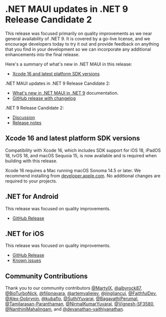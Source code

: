 # .NET MAUI updates in .NET 9 Release Candidate 2

This release was focused primarily on quality improvements as we near general availability of .NET 9. It is covered by a go-live license, and we encourage developers today to try it out and provide  feedback on anything that you find in your development so we can incorporate any additional enhancements into the final release.

 Here's a summary of what's new in .NET MAUI in this release:

* [Xcode 16 and latest platform SDK versions](#xcode-16-and-latest-platform-sdk-versions)

.NET MAUI updates in .NET 9 Release Candidate 2:

* [What's new in .NET MAUI in .NET 9](https://learn.microsoft.com/dotnet/maui/whats-new/dotnet-9) documentation.
* [GitHub release with changelog](https://aka.ms/maui9rc2)

.NET 9 Release Candidate 2:

* [Discussion](https://aka.ms/dotnet/9/rc2)
* [Release notes](README.md)

## Xcode 16 and latest platform SDK versions

Compatibility with Xcode 16, which includes SDK support for iOS 18, iPadOS 18, tvOS 18, and macOS Sequoia 15, is now available and is required when building with this release.

Xcode 16 requires a Mac running macOS Sonoma 14.5 or later. We recommend installing from [developer.apple.com](https://developer.apple.com). No additional changes are required to your projects.

## .NET for Android

This release was focused on quality improvements.

* [GitHub Release](https://github.com/xamarin/xamarin-android/releases/)

## .NET for iOS

This release was focused on quality improvements.

* [GitHub Release](https://github.com/xamarin/xamarin-macios/releases/)
* [Known issues](https://github.com/xamarin/xamarin-macios/wiki/Known-issues-in-.NET9)

## Community Contributions

Thank you to our community contributors [@MartyIX](https://github.com/MartyIX), [@albyrock87](https://github.com/albyrock87), [@BioTurboNick](https://github.com/BioTurboNick), [@filipnavara](https://github.com/filipnavara), [@artemvalieiev](https://github.com/artemvalieiev), [@jingliancui](https://github.com/jingliancui), [@FaithfulDev](https://github.com/FaithfulDev), [@Alex-Dobrynin](https://github.com/Alex-Dobrynin), [@kubaflo](https://github.com/kubaflo), [@SuthiYuvaraj](https://github.com/SuthiYuvaraj), [@BagavathiPerumal](https://github.com/BagavathiPerumal), [@Tamilarasan-Paranthaman](https://github.com/Tamilarasan-Paranthaman), [@NirmalKumarYuvaraj](https://github.com/NirmalKumarYuvaraj), [@Vignesh-SF3580](https://github.com/Vignesh-SF3580), [@NanthiniMahalingam](https://github.com/NanthiniMahalingam), and [@devanathan-vaithiyanathan](https://github.com/devanathan-vaithiyanathan).
